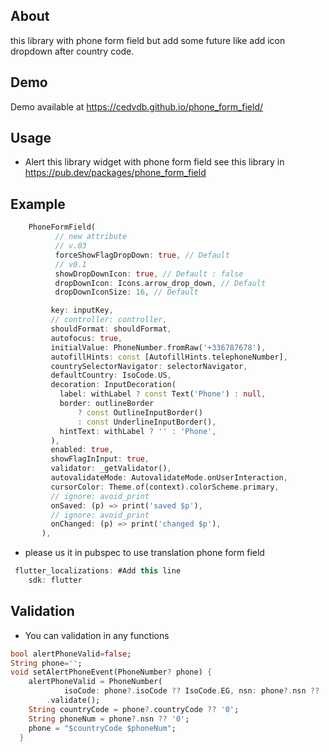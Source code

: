 ## About
  this library with phone form field but add some future like add icon dropdown after country code.
## Demo

Demo available at https://cedvdb.github.io/phone_form_field/


## Usage
 * Alert this library widget with phone form field see this library in https://pub.dev/packages/phone_form_field

 ## Example

 ```dart
     PhoneFormField(
           // new attribute
           // v.03
           forceShowFlagDropDown: true, // Default
           // v0.1
           showDropDownIcon: true, // Default : false
           dropDownIcon: Icons.arrow_drop_down, // Default
           dropDownIconSize: 16, // Default

          key: inputKey,
          // controller: controller,
          shouldFormat: shouldFormat,
          autofocus: true,
          initialValue: PhoneNumber.fromRaw('+336787678'),
          autofillHints: const [AutofillHints.telephoneNumber],
          countrySelectorNavigator: selectorNavigator,
          defaultCountry: IsoCode.US,
          decoration: InputDecoration(
            label: withLabel ? const Text('Phone') : null,
            border: outlineBorder
                ? const OutlineInputBorder()
                : const UnderlineInputBorder(),
            hintText: withLabel ? '' : 'Phone',
          ),
          enabled: true,
          showFlagInInput: true,
          validator: _getValidator(),
          autovalidateMode: AutovalidateMode.onUserInteraction,
          cursorColor: Theme.of(context).colorScheme.primary,
          // ignore: avoid_print
          onSaved: (p) => print('saved $p'),
          // ignore: avoid_print
          onChanged: (p) => print('changed $p'),
        ),
```

* please us it in pubspec to use translation phone form field

``` dart
 flutter_localizations: #Add this line
    sdk: flutter
```

## Validation

* You can validation in any functions

``` dart
bool alertPhoneValid=false;
String phone='';
void setAlertPhoneEvent(PhoneNumber? phone) {
    alertPhoneValid = PhoneNumber(
            isoCode: phone?.isoCode ?? IsoCode.EG, nsn: phone?.nsn ?? '0')
        .validate();
    String countryCode = phone?.countryCode ?? '0';
    String phoneNum = phone?.nsn ?? '0';
    phone = "$countryCode $phoneNum";
  }

```